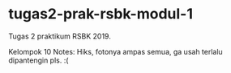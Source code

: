 # tugas2-prak-rsbk-modul-1

Tugas 2 praktikum RSBK 2019.

Kelompok 10
Notes: Hiks, fotonya ampas semua, ga usah terlalu dipantengin pls. :(

